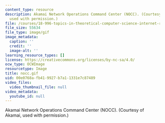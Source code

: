 ```yaml
---
content_type: resource
description: Akamai Network Operations Command Center (NOCC). (Courtesy of Akamai,
  used with permission.)
file: /courses/18-996-topics-in-theoretical-computer-science-internet-research-problems-spring-2002/00e0768afb419927b7a11331e7c87489_nocc.gif
file_size: 55634
file_type: image/gif
image_metadata:
  caption: ''
  credit: ''
  image-alt: ''
learning_resource_types: []
license: https://creativecommons.org/licenses/by-nc-sa/4.0/
ocw_type: OCWImage
resourcetype: Image
title: nocc.gif
uid: 00e0768a-fb41-9927-b7a1-1331e7c87489
video_files:
  video_thumbnail_file: null
video_metadata:
  youtube_id: null
---
```

Akamai Network Operations Command Center (NOCC). (Courtesy of Akamai, used with permission.)